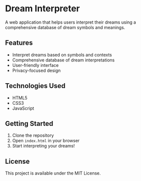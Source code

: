 # Dream Interpreter

A web application that helps users interpret their dreams using a comprehensive database of dream symbols and meanings.

## Features

- Interpret dreams based on symbols and contexts
- Comprehensive database of dream interpretations
- User-friendly interface
- Privacy-focused design

## Technologies Used

- HTML5
- CSS3
- JavaScript

## Getting Started

1. Clone the repository
2. Open `index.html` in your browser
3. Start interpreting your dreams!

## License

This project is available under the MIT License. 